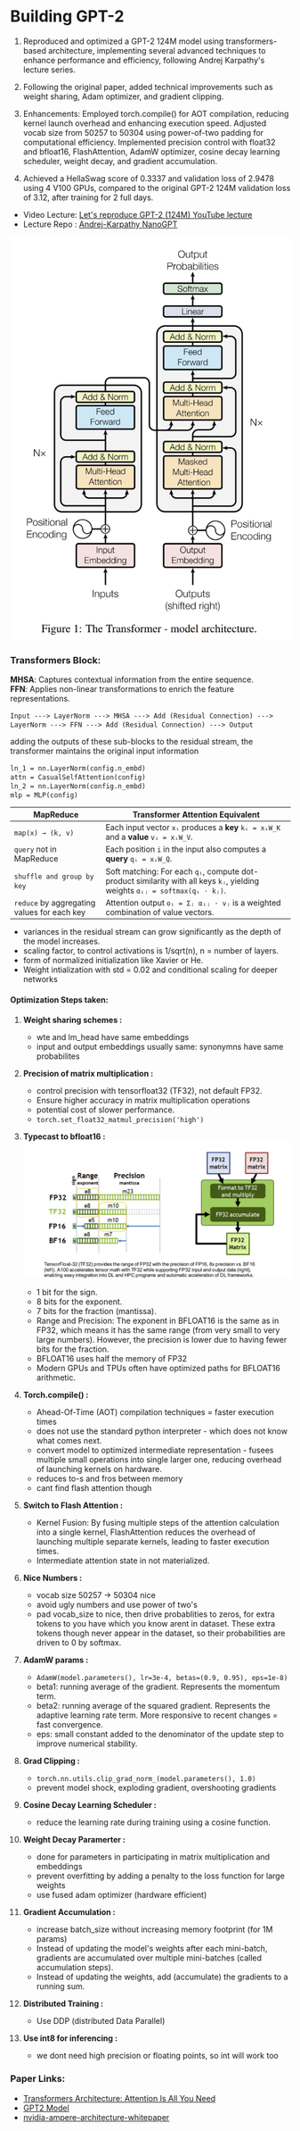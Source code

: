 # Building GPT-2
1. Reproduced and optimized a GPT-2 124M model using transformers-based architecture, implementing several advanced techniques to enhance performance and efficiency, following Andrej Karpathy's lecture series.

2. Following the original paper, added technical improvements such as weight sharing, Adam optimizer, and gradient clipping.

3. Enhancements: Employed torch.compile() for AOT compilation, reducing kernel launch overhead and enhancing execution speed. Adjusted vocab size from 50257 to 50304 using power-of-two padding for computational efficiency. Implemented precision control with float32 and bfloat16, FlashAttention, AdamW optimizer, cosine decay learning scheduler, weight decay, and gradient accumulation.

4. Achieved a HellaSwag score of 0.3337 and validation loss of 2.9478 using 4 V100 GPUs, compared to the original GPT-2 124M validation loss of 3.12, after training for 2 full days.
 
- Video Lecture: [Let's reproduce GPT-2 (124M) YouTube lecture](https://youtu.be/l8pRSuU81PU)
- Lecture Repo : [Andrej-Karpathy NanoGPT](https://github.com/karpathy/build-nanogpt)

![transformers-architecture](pics/image.png)

### Transformers Block:
**MHSA**: Captures contextual information from the entire sequence. <br>
**FFN**: Applies non-linear transformations to enrich the feature representations.

```
Input ---> LayerNorm ---> MHSA ---> Add (Residual Connection) ---> LayerNorm ---> FFN ---> Add (Residual Connection) ---> Output
```
adding the outputs of these sub-blocks to the residual stream, the transformer maintains the original input information
```
ln_1 = nn.LayerNorm(config.n_embd)
attn = CasualSelfAttention(config)
ln_2 = nn.LayerNorm(config.n_embd)
mlp = MLP(config)
```

| **MapReduce**                     | **Transformer Attention Equivalent**                                                                                        |
| ------------------------------------------- | --------------------------------------------------------------------------------------------------------------------------- |
| `map(x) → (k, v)`                           | Each input vector `xᵢ` produces a **key** `kᵢ = xᵢW_K` and a **value** `vᵢ = xᵢW_V`.                                        |
| `query` not in MapReduce                    | Each position `i` in the input also computes a **query** `qᵢ = xᵢW_Q`.                                                      |
| `shuffle and group by key`                  | Soft matching: For each `qᵢ`, compute dot-product similarity with all keys `kⱼ`, yielding weights `αᵢⱼ = softmax(qᵢ ⋅ kⱼ)`. |
| `reduce` by aggregating values for each key | Attention output `oᵢ = Σⱼ αᵢⱼ ⋅ vⱼ` is a weighted combination of value vectors.                                             |


- variances in the residual stream can grow significantly as the depth of the model increases.
- scaling factor, to control activations is 1/sqrt(n), n = number of layers.
- form of normalized initialization like Xavier or He.
- Weight intialization with std = 0.02 and conditional scaling for deeper networks


#### Optimization Steps taken: 

1. **Weight sharing schemes :** 
    - wte and lm_head have same embeddings
    - input and output embeddings usually same: synonymns have same probabilites

3. **Precision of matrix multiplication :**
    - control precision with tensorfloat32 (TF32), not default FP32. 
    - Ensure higher accuracy in matrix multiplication operations
    - potential cost of slower performance. 
    - `torch.set_float32_matmul_precision('high')`

4. **Typecast to bfloat16 :**
![alt text](pics/image2.png)
    - 1 bit for the sign.
    - 8 bits for the exponent.
    - 7 bits for the fraction (mantissa).
    - Range and Precision: The exponent in BFLOAT16 is the same as in FP32, which means it has the same range (from very small to very large numbers). However, the precision is lower due to having fewer bits for the fraction.
    - BFLOAT16 uses half the memory of FP32 
    - Modern GPUs and TPUs often have optimized paths for BFLOAT16 arithmetic.

5. **Torch.compile() :**
    - Ahead-Of-Time (AOT) compilation techniques = faster execution times
    - does not use the standard python interpreter - which does not know what comes next.
    - convert model to optimized intermediate representation - fusees multiple small operations into single larger one, reducing overhead of launching kernels on hardware.
    - reduces to-s and fros between memory
    - cant find flash attention though

6. **Switch to Flash Attention :**
    - Kernel Fusion: By fusing multiple steps of the attention calculation into a single kernel, FlashAttention reduces the overhead of launching multiple separate kernels, leading to faster execution times.
    - Intermediate attention state in not materialized.

7. **Nice Numbers :**
    - vocab size 50257 -> 50304 nice
    - avoid ugly numbers and use power of two's
    - pad vocab_size to nice, then drive probablities to zeros, for extra tokens to you have which you know arent in dataset. These extra tokens though never appear in the dataset, so their probabilities are driven to 0 by softmax.

8. **AdamW params :**
    - `AdamW(model.parameters(), lr=3e-4, betas=(0.9, 0.95), eps=1e-8)` 
    - beta1: running average of the gradient. Represents the momentum term.
    - beta2: running average of the squared gradient. Represents the adaptive learning rate term. More responsive to recent changes = fast convergence.
    - eps: small constant added to the denominator of the update step to improve numerical stability.

9. **Grad Clipping :**
    - `torch.nn.utils.clip_grad_norm_(model.parameters(), 1.0)`
    - prevent model shock, exploding gradient, overshooting gradients

10. **Cosine Decay Learning Scheduler :**
    - reduce the learning rate during training using a cosine function.

11. **Weight Decay Paramerter :**
    - done for parameters in participating in matrix multiplication and embeddings
    - prevent overfitting by adding a penalty to the loss function for large weights
    - use fused adam optimizer (hardware efficient)

12. **Gradient Accumulation :**
    - increase batch_size without increasing memory footprint (for 1M params)
    - Instead of updating the model's weights after each mini-batch, gradients are accumulated over multiple mini-batches (called accumulation steps).
    - Instead of updating the weights, add (accumulate) the gradients to a running sum.

13. **Distributed Training :**
    - Use DDP (distributed Data Parallel) 
14. **Use int8 for inferencing :**
    - we dont need high precision or floating points, so int will work too


### Paper Links:
- [Transformers Architecture: Attention Is All You Need](https://arxiv.org/pdf/1706.03762)
- [GPT2 Model](https://d4mucfpksywv.cloudfront.net/better-language-models/language-models.pdf)
- [nvidia-ampere-architecture-whitepaper](https://images.nvidia.com/aem-dam/en-zz/Solutions/data-center/nvidia-ampere-architecture-whitepaper.pdf)

